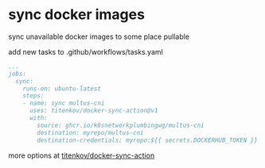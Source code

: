 # sync docker images

sync unavailable docker images to some place pullable 

add new tasks to .github/workflows/tasks.yaml

```yaml
...
jobs:
  sync:
    runs-on: ubuntu-latest
    steps:
    - name: sync multus-cni
      uses: titenkov/docker-sync-action@v1
      with:
        source: ghcr.io/k8snetworkplumbingwg/multus-cni
        destination: myrepo/multus-cni
        destination-credentials: myrepo:${{ secrets.DOCKERHUB_TOKEN }}
```

more options at [titenkov/docker-sync-action](https://github.com/titenkov/docker-sync-action)